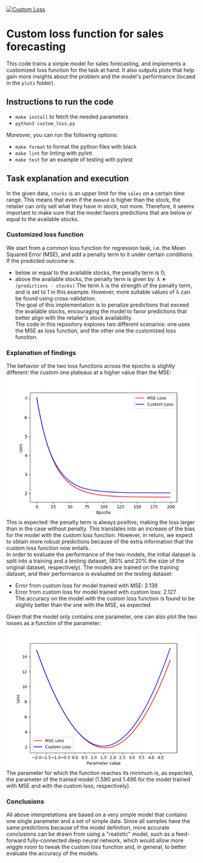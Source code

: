 [![Custom Loss](https://github.com/alesaggio/custom-loss/actions/workflows/main.yml/badge.svg)](https://github.com/alesaggio/custom-loss/actions/workflows/main.yml)

# Custom loss function for sales forecasting

This code trains a simple model for sales forecasting, and implements a customized loss function for the task at hand. It also outputs plots that help gain more insights about the problem and the model's performance (locaed in the `plots` folder).

## Instructions to run the code
* `make install` to fetch the needed parameters
* `python3 custom_loss.py`

Moreover, you can run the following options:
* `make format` to format the python files with black
* `make lint` for linting with pylint
* `make test` for an example of testing with pytest


## Task explanation and execution

In the given data, `stocks` is an upper limit for the `sales` on a certain time range. This means that even if the `demand` is higher than the stock, the retailer can only sell what they have in stock, not more. Therefore, it seems important to make sure that the model favors predictions that are below or equal to the available stocks.

### Customized loss function
We start from a common loss function for regression task, i.e. the Mean Squared Error (MSE), and add a penalty term to it under certain conditions. If the predicted outcome is:
+ below or equal to the available stocks, the penalty term is 0;
+ above the available stocks, the penalty term is given by: &lambda; &lowast; `(predictions - stocks)`
The term &lambda; is the strength of the penalty term, and is set to 1 in this example. However, more suitable values of &lambda; can be found using cross-validation.\
The goal of this implementation is to penalize predictions that exceed the available stocks, encouraging the model to favor predictions that better align with the retailer's stock availability.\
The code in this repository explores two different scenarios: one uses the MSE as loss function, and the other one the customized loss function.

### Explanation of findings
The behavior of the two loss functions across the epochs is slightly different: the custom one plateaus at a higher value than the MSE:\
<img src="plots/loss_vs_epochs.png" width="500">\
This is expected: the penalty term is always positive, making the loss larger than in the case without penalty. This translates into an increase of the bias for the model with the custom loss function. However, in return, we expect to obtain more robust predictions because of the extra information that the custom loss function now entails.\
In order to evaluate the performance of the two models, the initial dataset is split into a training and a testing dataset, (80% and 20% the size of the original dataset, respectively). The models are trained on the training dataset, and their performance is evaluated on the testing dataset:
* Error from custom loss for model trained with MSE: 2.139
* Error from custom loss for model trained with custom loss: 2.127\
The accuracy on the model with the custom loss function is found to be slightly better than the one with the MSE, as expected.

Given that the model only contains one parameter, one can also plot the two losses as a function of the parameter:\
<img src="plots/loss_vs_parameter.png" width="500">\
The parameter for which the function reaches its minimum is, as expected, the parameter of the trained model (1.590 and 1.496 for the model trained with MSE and with the custom loss, respectively).

### Conclusions
All above interpretations are based on a very simple model that contains one single parameter and a set of simple data. Since all samples have the same predictions because of the model definition, more accurate conclusions can be drawn from using a "realistic" model, such as a feed-forward fully-connected deep neural network, which would allow more wiggle room to tweak the custom loss function and, in general, to better evaluate the accuracy of the models.










